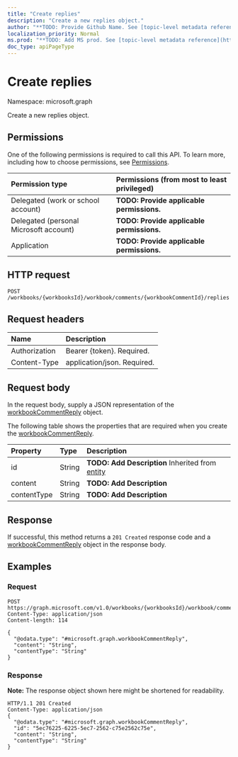 ```yaml
---
title: "Create replies"
description: "Create a new replies object."
author: "**TODO: Provide Github Name. See [topic-level metadata reference](https://msgo.azurewebsites.net/add/document/guidelines/metadata.html#topic-level-metadata)**"
localization_priority: Normal
ms.prod: "**TODO: Add MS prod. See [topic-level metadata reference](https://msgo.azurewebsites.net/add/document/guidelines/metadata.html#topic-level-metadata)**"
doc_type: apiPageType
---
```


# Create replies

Namespace: microsoft.graph

Create a new replies object.

## Permissions
One of the following permissions is required to call this API. To learn more, including how to choose permissions, see [Permissions](/concepts/permissions-reference.md).

|Permission type|Permissions (from most to least privileged)|
|:---|:---|
|Delegated (work or school account)|**TODO: Provide applicable permissions.**|
|Delegated (personal Microsoft account)|**TODO: Provide applicable permissions.**|
|Application|**TODO: Provide applicable permissions.**|

## HTTP request

<!-- {
  "blockType": "ignored"
}
-->
``` http
POST /workbooks/{workbooksId}/workbook/comments/{workbookCommentId}/replies
```

## Request headers
|Name|Description|
|:---|:---|
|Authorization|Bearer {token}. Required.|
|Content-Type|application/json. Required.|

## Request body
In the request body, supply a JSON representation of the [workbookCommentReply](../resources/workbookcommentreply.md) object.

The following table shows the properties that are required when you create the [workbookCommentReply](../resources/workbookcommentreply.md).

|Property|Type|Description|
|:---|:---|:---|
|id|String|**TODO: Add Description** Inherited from [entity](../resources/entity.md)|
|content|String|**TODO: Add Description**|
|contentType|String|**TODO: Add Description**|



## Response

If successful, this method returns a `201 Created` response code and a [workbookCommentReply](../resources/workbookcommentreply.md) object in the response body.

## Examples

### Request
<!-- {
  "blockType": "request",
  "name": "create_workbookcommentreply_from_"
}
-->
``` http
POST https://graph.microsoft.com/v1.0/workbooks/{workbooksId}/workbook/comments/{workbookCommentId}/replies
Content-Type: application/json
Content-length: 114

{
  "@odata.type": "#microsoft.graph.workbookCommentReply",
  "content": "String",
  "contentType": "String"
}
```


### Response
**Note:** The response object shown here might be shortened for readability.
<!-- {
  "blockType": "response",
  "truncated": true,
  "@odata.type": "microsoft.graph.workbookcommentreply"
}
-->
``` http
HTTP/1.1 201 Created
Content-Type: application/json
{
  "@odata.type": "#microsoft.graph.workbookCommentReply",
  "id": "5ec76225-6225-5ec7-2562-c75e2562c75e",
  "content": "String",
  "contentType": "String"
}
```


